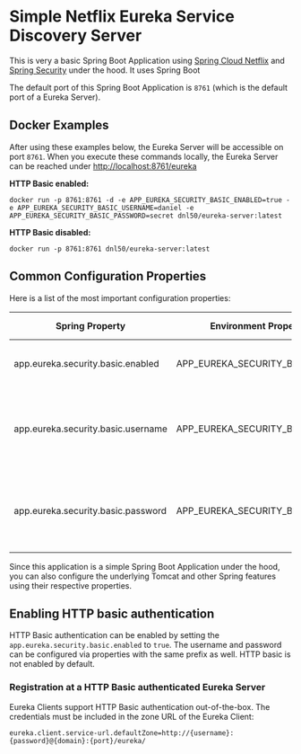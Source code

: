 # Simple Netflix Eureka Service Discovery Server

This is very a basic Spring Boot Application using [Spring Cloud Netflix][spring-cloud-netflix-ref] and
[Spring Security][spring-security-ref] under the hood. It uses Spring Boot 

The default port of this Spring Boot Application is `8761` (which is the default port of a Eureka Server).

## Docker Examples

After using these examples below, the Eureka Server will be accessible on port `8761`. When you execute these commands 
locally, the Eureka Server can be reached under [http://localhost:8761/eureka](http://localhost:8761/eureka)   

**HTTP Basic enabled:**

`docker run -p 8761:8761 -d -e APP_EUREKA_SECURITY_BASIC_ENABLED=true -e APP_EUREKA_SECURITY_BASIC_USERNAME=daniel -e APP_EUREKA_SECURITY_BASIC_PASSWORD=secret dnl50/eureka-server:latest`

**HTTP Basic disabled:**

`docker run -p 8761:8761 dnl50/eureka-server:latest`

## Common Configuration Properties

Here is a list of the most important configuration properties:

| Spring Property                    | Environment Property Name          | Type    | Default Value | Description                                                            |
|------------------------------------|------------------------------------|---------|---------------|------------------------------------------------------------------------|
| app.eureka.security.basic.enabled  | APP_EUREKA_SECURITY_BASIC_ENABLED  | boolean | false         | Enables or disables HTTP basic authentication.                         |
| app.eureka.security.basic.username | APP_EUREKA_SECURITY_BASIC_USERNAME | String  | username      | The username to authenticate with. Must be at least 3 characters long. |
| app.eureka.security.basic.password | APP_EUREKA_SECURITY_BASIC_PASSWORD | String  | password      | The password to authenticate with. Must be at least 5 characters long. |

Since this application is a simple Spring Boot Application under the hood, you can also configure the underlying Tomcat 
and other Spring features using their respective properties.

## Enabling HTTP basic authentication

HTTP Basic authentication can be enabled by setting the `app.eureka.security.basic.enabled` to `true`. The username
and password can be configured via properties with the same prefix as well. HTTP basic is not enabled by default.

### Registration at a HTTP Basic authenticated Eureka Server

Eureka Clients support HTTP Basic authentication out-of-the-box. The credentials must be included in the zone URL
of the Eureka Client:

`eureka.client.service-url.defaultZone=http://{username}:{password}@{domain}:{port}/eureka/`

[spring-cloud-netflix-ref]: https://docs.spring.io/spring-cloud-netflix/docs/2.2.4.RELEASE/reference/html/
[spring-security-ref]: https://docs.spring.io/spring-security/site/docs/5.3.4.RELEASE/reference/html5/
